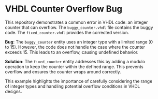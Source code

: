 # VHDL Counter Overflow Bug

This repository demonstrates a common error in VHDL code: an integer counter that can overflow. The `buggy_counter.vhdl` file contains the buggy code.  The `fixed_counter.vhdl` provides the corrected version.

**Bug:**
The `buggy_counter` entity uses an integer type with a limited range (0 to 15). However, the code does not handle the case where the counter exceeds 15.  This leads to an overflow, causing undefined behavior.

**Solution:**
The `fixed_counter` entity addresses this by adding a modulo operation to keep the counter within the defined range.  This prevents overflow and ensures the counter wraps around correctly.

This example highlights the importance of carefully considering the range of integer types and handling potential overflow conditions in VHDL designs.